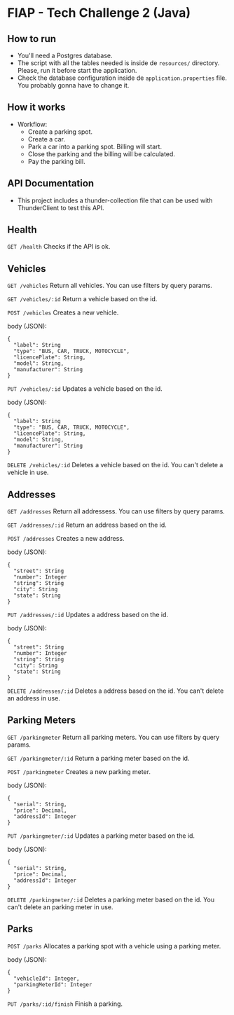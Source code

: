 # FIAP - Tech Challenge 2 (Java)

## How to run

- You'll need a Postgres database.
- The script with all the tables needed is inside de `resources/` directory. Please, run it before start the application.
- Check the database configuration inside de `application.properties` file. You probably gonna have to change it.

## How it works
- Workflow:
  - Create a parking spot.
  - Create a car.
  - Park a car into a parking spot. Billing will start.
  - Close the parking and the billing will be calculated.
  - Pay the parking bill.

## API Documentation

- This project includes a thunder-collection file that can be used with ThunderClient to test this API.

## Health

`GET /health`
Checks if the API is ok.


## Vehicles
`GET /vehicles`
Return all vehicles. You can use filters by query params.

`GET /vehicles/:id`
Return a vehicle based on the id.

`POST /vehicles`
Creates a new vehicle.

body (JSON):
```
{
  "label": String
  "type": "BUS, CAR, TRUCK, MOTOCYCLE",
  "licencePlate": String,
  "model": String,
  "manufacturer": String
}
```

`PUT /vehicles/:id`
Updates a vehicle based on the id.

body (JSON):
```
{
  "label": String
  "type": "BUS, CAR, TRUCK, MOTOCYCLE",
  "licencePlate": String,
  "model": String,
  "manufacturer": String
}
```

`DELETE /vehicles/:id`
Deletes a vehicle based on the id. You can't delete a vehicle in use.

## Addresses
`GET /addresses`
Return all addressess. You can use filters by query params.

`GET /addresses/:id`
Return an address based on the id.

`POST /addresses`
Creates a new address.

body (JSON):
```
{
  "street": String
  "number": Integer
  "string": String
  "city": String
  "state": String
}
```

`PUT /addresses/:id`
Updates a address based on the id.

body (JSON):
```
{
  "street": String
  "number": Integer
  "string": String
  "city": String
  "state": String
}
```

`DELETE /addresses/:id`
Deletes a address based on the id. You can't delete an address in use.


## Parking Meters
`GET /parkingmeter`
Return all parking meters. You can use filters by query params.

`GET /parkingmeter/:id`
Return a parking meter based on the id.

`POST /parkingmeter`
Creates a new parking meter.

body (JSON):
```
{
  "serial": String,
  "price": Decimal,
  "addressId": Integer
}
```

`PUT /parkingmeter/:id`
Updates a parking meter based on the id.

body (JSON):
```
{
  "serial": String,
  "price": Decimal,
  "addressId": Integer
}
```

`DELETE /parkingmeter/:id`
Deletes a parking meter based on the id. You can't delete an parking meter in use.

## Parks
`POST /parks`
Allocates a parking spot with a vehicle using a parking meter.

body (JSON):
```
{
  "vehicleId": Integer,
  "parkingMeterId": Integer
}
```

`PUT /parks/:id/finish`
Finish a parking.
